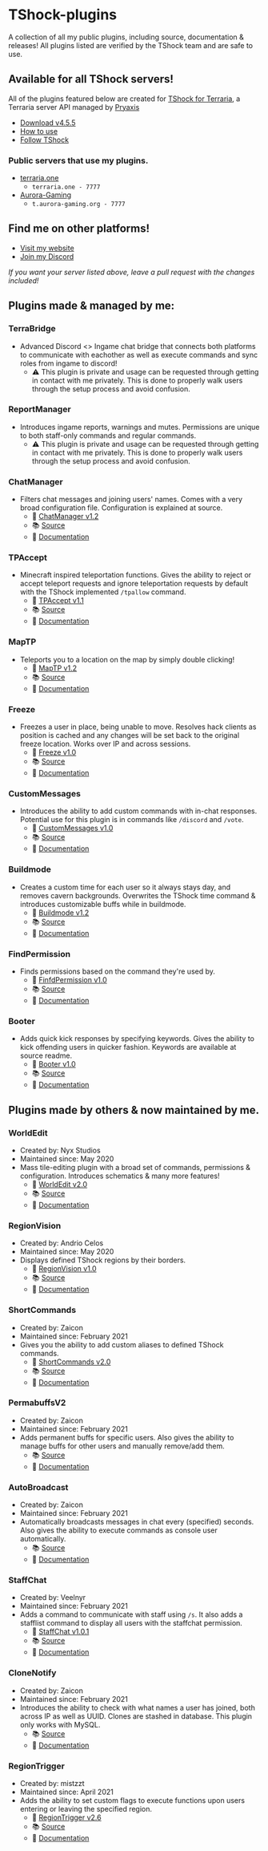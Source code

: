 # TShock-plugins
A collection of all my public plugins, including source, documentation & releases! All plugins listed are verified by the TShock team and are safe to use.

## Available for all TShock servers!
All of the plugins featured below are created for [TShock for Terraria](https://github.com/Pryaxis/TShock), a Terraria server API managed by [Pryaxis](https://github.com/pryaxis)

* [Download v4.5.5](https://github.com/Pryaxis/TShock/releases/tag/v4.5.5)
* [How to use](https://tshock.readme.io/docs/getting-started)
* [Follow TShock](https://twitter.com/Pryaxis)

### Public servers that use my plugins.

* [terraria.one](https://terraria.one/) 
  * ` terraria.one - 7777 `
* [Aurora-Gaming](https://https://aurora-gaming.org/)
  * ` t.aurora-gaming.org - 7777 `

## Find me on other platforms!

* [Visit my website](https://rozen.one)
* [Join my Discord](https://pixelgalactic.com/discord)

*If you want your server listed above, leave a pull request with the changes included!*

## Plugins made & managed by me:


### TerraBridge
* Advanced Discord <> Ingame chat bridge that connects both platforms to communicate with eachother as well as execute commands and sync roles from ingame to discord! 
  * ⚠ This plugin is private and usage can be requested through getting in contact with me privately. This is done to properly walk users through the setup process and avoid confusion.

### ReportManager
* Introduces ingame reports, warnings and mutes. Permissions are unique to both staff-only commands and regular commands. 
  * ⚠ This plugin is private and usage can be requested through getting in contact with me privately. This is done to properly walk users through the setup process and avoid confusion.

### ChatManager
* Filters chat messages and joining users' names. Comes with a very broad configuration file. Configuration is explained at source.
  * 💾 [ChatManager v1.2](https://github.com/Rozen4334/ChatManager/releases/tag/v1.2)
  * 📚 [Source](https://github.com/Rozen4334/ChatManager/tree/master/ChatManager)
  * 📜 [Documentation](https://github.com/Rozen4334/ChatManager#readme)

### TPAccept
* Minecraft inspired teleportation functions. Gives the ability to reject or accept teleport requests and ignore teleportation requests by default with the TShock implemented `/tpallow` command.
  * 💾 [TPAccept v1.1](https://github.com/Rozen4334/TPAccept/releases/tag/v1.1)
  * 📚 [Source](https://github.com/Rozen4334/TPAccept/tree/master/TPAccept)
  * 📜 [Documentation](https://github.com/Rozen4334/TPAccept#readme)

### MapTP
* Teleports you to a location on the map by simply double clicking!
  * 💾 [MapTP v1.2](https://github.com/Rozen4334/MapTP/releases/tag/v1.2)
  * 📚 [Source](https://github.com/Rozen4334/tree/master/MapTeleport)
  * 📜 [Documentation](https://github.com/Rozen4334/MapTP#readme)

### Freeze
* Freezes a user in place, being unable to move. Resolves hack clients as position is cached and any changes will be set back to the original freeze location. Works over IP and across sessions.
  * 💾 [Freeze v1.0](https://github.com/Rozen4334/Freeze/releases/tag/v1.0)
  * 📚 [Source](https://github.com/Rozen4334/Freeze/tree/master/Freeze)
  * 📜 [Documentation](https://github.com/Rozen4334/Freeze#readme)

### CustomMessages
* Introduces the ability to add custom commands with in-chat responses. Potential use for this plugin is in commands like `/discord` and `/vote`.
  * 💾 [CustomMessages v1.0](https://github.com/Rozen4334/CustomMessages/releases/tag/v1.0)
  * 📚 [Source](https://github.com/Rozen4334/CustomMessages/tree/master/CustomMessages)
  * 📜 [Documentation](https://github.com/Rozen4334/CustomMessages#readme)

### Buildmode
* Creates a custom time for each user so it always stays day, and removes cavern backgrounds. Overwrites the TShock time command & introduces customizable buffs while in buildmode.
  * 💾 [Buildmode v1.2](https://github.com/Rozen4334/Buildmode/releases/tag/v1.2)
  * 📚 [Source](https://github.com/Rozen4334/BuildMode/tree/master/Buildmode)
  * 📜 [Documentation](https://github.com/Rozen4334/Buildmode#readme)

### FindPermission
* Finds permissions based on the command they're used by.
  * 💾 [FinfdPermission v1.0](https://github.com/Rozen4334/FindPermission/releases/tag/v1.0)
  * 📚 [Source](https://github.com/Rozen4334/FindPermission/tree/master/FindPermission)
  * 📜 [Documentation](https://github.com/Rozen4334/FindPermission#readme)

### Booter
* Adds quick kick responses by specifying keywords. Gives the ability to kick offending users in quicker fashion. Keywords are available at source readme.
  * 💾 [Booter v1.0](https://github.com/Rozen4334/Booter/releases/tag/v1.0)
  * 📚 [Source](https://github.com/Rozen4334/Booter/tree/master/Booter)
  * 📜 [Documentation](https://github.com/Rozen4334/Booter#readme)

## Plugins made by others & now maintained by me.

### WorldEdit
* Created by: Nyx Studios
* Maintained since: May 2020
* Mass tile-editing plugin with a broad set of commands, permissions & configuration. Introduces schematics & many more features!
  * 💾 [WorldEdit v2.0](https://github.com/Rozen4334/WorldEdit/releases/tag/v2.0)
  * 📚 [Source](https://github.com/Rozen4334/WorldEdit/tree/master/WorldEdit)
  * 📜 [Documentation](https://github.com/Rozen4334/WorldEdit#readme)

### RegionVision
* Created by: Andrio Celos
* Maintained since: May 2020
* Displays defined TShock regions by their borders.
  * 💾 [RegionVision v1.0](https://github.com/Rozen4334/RegionVision/releases/tag/1.3)
  * 📚 [Source](https://github.com/Rozen4334/RegionVision/tree/master/RegionVision)
  * 📜 [Documentation](https://github.com/Rozen4334/RegionVision#readme)

### ShortCommands
* Created by: Zaicon
* Maintained since: February 2021
* Gives you the ability to add custom aliases to defined TShock commands.
  * 💾 [ShortCommands v2.0](https://github.com/Rozen4334/ShortCommands/releases/tag/v2.0)
  * 📚 [Source](https://github.com/Rozen4334/ShortCommands/tree/master/ShortCommands)
  * 📜 [Documentation](https://github.com/Rozen4334/ShortCommands#readme)

### PermabuffsV2
* Created by: Zaicon
* Maintained since: February 2021
* Adds permanent buffs for specific users. Also gives the ability to manage buffs for other users and manually remove/add them.
  * 📚 [Source](https://github.com/Rozen4334/PermabuffsV2/tree/master/)
  * 📜 [Documentation](https://github.com/Rozen4334/PermabuffsV2#readme)

### AutoBroadcast
* Created by: Zaicon
* Maintained since: February 2021
* Automatically broadcasts messages in chat every (specified) seconds. Also gives the ability to execute commands as console user automatically.
  * 📚 [Source](https://github.com/Rozen4334/AutoBroadcast/tree/master/AutoBroadcast)
  * 📜 [Documentation](https://github.com/Rozen4334/AutoBroadcast#readme)

### StaffChat
* Created by: Veelnyr
* Maintained since: February 2021
* Adds a command to communicate with staff using `/s`. It also adds a stafflist command to display all users with the staffchat permission.
  * 💾 [StaffChat v1.0.1](https://github.com/Rozen4334/StaffChat/releases/tag/v1.0.1)
  * 📚 [Source](https://github.com/Rozen4334/StaffChat/tree/master/StaffChat)
  * 📜 [Documentation](https://github.com/Rozen4334/StaffChat#readme)

### CloneNotify
* Created by: Zaicon
* Maintained since: February 2021
* Introduces the ability to check with what names a user has joined, both across IP as well as UUID. Clones are stashed in database. This plugin only works with MySQL. 
  * 📚 [Source](https://github.com/Rozen4334/CloneNotify/tree/master/CloneNotify)
  * 📜 [Documentation](https://github.com/Rozen4334/CloneNotify#readme)

### RegionTrigger
* Created by: mistzzt
* Maintained since: April 2021
* Adds the ability to set custom flags to execute functions upon users entering or leaving the specified region.
  * 💾 [RegionTrigger v2.6](https://github.com/Rozen4334/RegionTrigger/releases/tag/v2.6)
  * 📚 [Source](https://github.com/Rozen4334/RegionTrigger/tree/master/RegionTrigger)
  * 📜 [Documentation](https://github.com/Rozen4334/RegionTrigger#readme)
